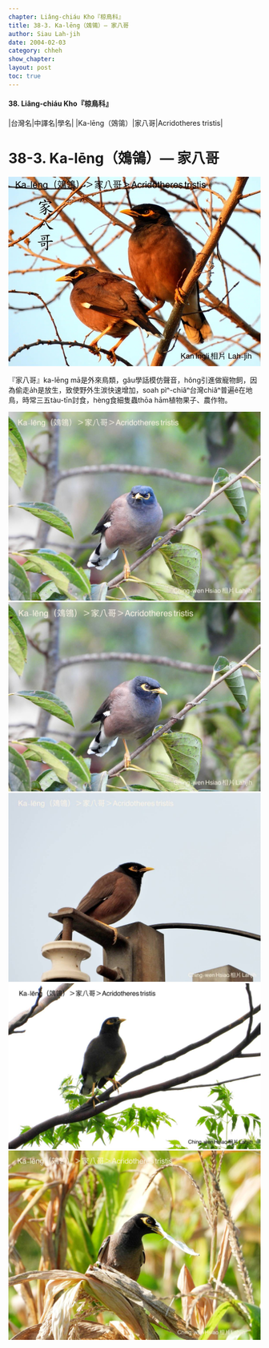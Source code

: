 ```yaml
---
chapter: Liâng-chiáu Kho『椋鳥科』
title: 38-3. Ka-lēng（鵁鴒）— 家八哥
author: Siau Lah-jih
date: 2004-02-03
category: chheh
show_chapter: 
layout: post
toc: true
---
```


#### 38. Liâng-chiáu Kho『椋鳥科』


|台灣名|中譯名|學名|
|Ka-lēng（鵁鴒）|家八哥|Acridotheres tristis|


# 38-3. Ka-lēng（鵁鴒）— 家八哥

![](../too5/38/38-3-6.家八哥.jpg)


『家八哥』ka-lēng mā是外來鳥類，gâu學話模仿聲音，hông引進做寵物飼，因為偷走a̍h是放生，致使野外生湠快速增加，soah pìⁿ-chiâⁿ台灣chiâⁿ普遍ê在地鳥，時常三五tàu-tīn討食，hèng食細隻蟲thōa hām植物果子、農作物。


![](../too5/38/38-3-4.家八哥.jpg)
![](../too5/38/38-3-5.家八哥.jpg)
![](../too5/38/38-3-3.家八哥.jpg)
![](../too5/38/38-3-1.家八哥.jpg)
![](../too5/38/38-3-2.家八哥.jpg)



